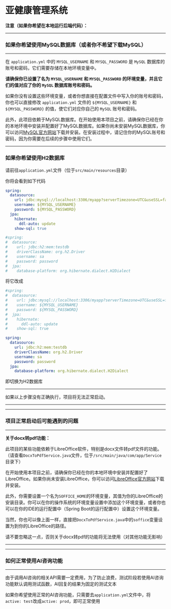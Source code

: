 # 亚健康管理系统

**注意（如果你希望在本地运行后端代码）：**

---

### 如果你希望使用MySQL数据库（或者你不希望下载MySQL）

---

在 `application.yml` 中的 `MYSQL_USERNAME` 和 `MYSQL_PASSWORD` 是 `MySQL` 数据库的账号和密码，它们需要存储在本地环境变量中。

__请确保你已设置了名为 `MYSQL_USERNAME` 和 `MYSQL_PASSWORD` 的环境变量，并且它们的值对应了你的 `MySQL` 数据库账号和密码。__

如果你没有设置这些环境变量，或者你想直接在配置文件中写入你的账号和密码，你也可以直接修改 `application.yml` 文件的 `${MYSQL_USERNAME}` 和 `${MYSQL_PASSWORD}` 的值，使它们对应你自己的 `MySQL` 账号和密码。

此外，此项目依赖于MySQL数据库。在开始使用本项目之前，请确保你已经在你的本地环境中安装并配置好了MySQL数据库。如果你尚未安装MySQL数据库，你可以访问[MySQL官方网站](https://www.mysql.com)下载并安装。在安装过程中，请记住你的MySQL账号和密码，因为你需要在后续的步骤中使用它们。

---

### 如果你希望使用H2数据库

请前往`application.yml`文件（位于`src/main/resources`目录）

你将会看到如下代码

```application.yml
spring:
  datasource:
    url: jdbc:mysql://localhost:3306/myapp?serverTimezone=UTC&useSSL=false&allowPublicKeyRetrieval=true
    username: ${MYSQL_USERNAME}
    password: ${MYSQL_PASSWORD}
  jpa:
    hibernate:
      ddl-auto: update
    show-sql: true

#spring:
#  datasource:
#    url: jdbc:h2:mem:testdb
#    driverClassName: org.h2.Driver
#    username: sa
#    password: password
#  jpa:
#    database-platform: org.hibernate.dialect.H2Dialect
```

将它改成

```application.yml
#spring:
#  datasource:
#    url: jdbc:mysql://localhost:3306/myapp?serverTimezone=UTC&useSSL=false&allowPublicKeyRetrieval=true
#    username: ${MYSQL_USERNAME}
#    password: ${MYSQL_PASSWORD}
#  jpa:
#    hibernate:
#      ddl-auto: update
#    show-sql: true

spring:
  datasource:
    url: jdbc:h2:mem:testdb
    driverClassName: org.h2.Driver
    username: sa
    password: password
  jpa:
    database-platform: org.hibernate.dialect.H2Dialect
```

即切换为H2数据库

---

如果以上步骤没有正确执行，项目将无法正常启动。

---

---

### 项目正常启动后可能遇到的问题

---

**关于docx转pdf功能：**

此项目的某些功能依赖于LibreOffice软件，特别是docx文件转pdf文件的功能。（请查看`DocxToPdfService.java`文件，位于`/src/main/java/com/app/Service`目录下）

在开始使用本项目之前，请确保你已经在你的本地环境中安装并配置好了LibreOffice。如果你尚未安装LibreOffice，你可以访问[LibreOffice官方网站](https://www.libreoffice.org)下载并安装。

此外，你需要设置一个名为`SOFFICE_HOME`的环境变量，其值为你的LibreOffice的安装目录。你可以在你的操作系统的环境变量设置中添加这个环境变量，或者你也可以在你的IDE的运行配置中（Spring Boot的运行配置中）设置这个环境变量。

当然，你也可以像上面一样，直接把`DocxToPdfService.java`中的`soffice`变量设置为到你的LibreOffice的路径。

请不要忽略这一点，否则关于docx转pdf的功能将无法使用（对其他功能无影响）

---

---

### 如何正常使用AI咨询功能

---

由于调用AI咨询的相关API需要一定费用，为了防止浪费，测试阶段若使用AI咨询功能默认调用测试函数，AI回复的结果为固定的测试文本

如果你希望使用正常的AI咨询功能，只需要去`application.yml`文件中，将`active: test`改成`active: prod`，即可正常使用